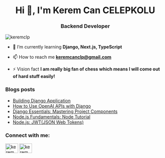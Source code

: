 
<h1 align="center">Hi 👋, I'm Kerem Can CELEPKOLU</h1>
<h3 align="center">Backend Developer</h3>



<p align="left"> <img src="https://komarev.com/ghpvc/?username=keremclp&label=Profile%20views&color=0e75b6&style=flat" alt="keremclp" /> </p>

- 🌱 I’m currently learning **Django, Next.js, TypeScript**

- 📫 How to reach me **keremcanclp@gmail.com**

- ⚡ Vision fact **I am really big fan of chess which means I will come out of hard stuff easily!**
### Blogs posts
<!-- BLOG-POST-LIST:START -->
- [Building Django Application](https://medium.com/django-unleashed/building-with-django-brick-by-brick-111afac45a09)
- [How to Use OpenAI APIs with Django](https://medium.com/@keremcancelepkolu/building-with-django-brick-by-brick-d9317aed5f07)
- [Django Essentials: Mastering Project Components](https://medium.com/@keremcancelepkolu/django-essentials-mastering-project-components-8d98d93c5d38)
- [Node.js Fundamentals: Node Tutorial](https://medium.com/@keremcancelepkolu/node-js-fundamentals-node-ee15ff7a3ce5)
- [Node.js: JWT(JSON Web Tokens)](https://medium.com/@keremcancelepkolu/node-js-jwt-json-web-tokens-86b8e068bf83)
<!-- BLOG-POST-LIST:END -->
<h3 align="left">Connect with me:</h3>
<p align="left">
<a href="https://linkedin.com/in/kerem can" target="blank"><img align="center" src="https://raw.githubusercontent.com/rahuldkjain/github-profile-readme-generator/master/src/images/icons/Social/linked-in-alt.svg" alt="kerem can" height="30" width="40" /></a>
<a href="https://instagram.com/kerem_clp" target="blank"><img align="center" src="https://raw.githubusercontent.com/rahuldkjain/github-profile-readme-generator/master/src/images/icons/Social/instagram.svg" alt="kerem_clp" height="30" width="40" /></a>
</p>
